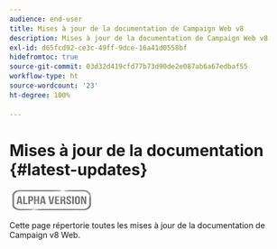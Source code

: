 ```yaml
---
audience: end-user
title: Mises à jour de la documentation de Campaign Web v8
description: Mises à jour de la documentation de Campaign Web v8
exl-id: d65fcd92-ce3c-49ff-9dce-16a41d0558bf
hidefromtoc: true
source-git-commit: 03d32d419cfd77b73d90de2e087ab6a67edbaf55
workflow-type: ht
source-wordcount: '23'
ht-degree: 100%

---
```


# Mises à jour de la documentation {#latest-updates}

![](../assets/do-not-localize/badge.png)

Cette page répertorie toutes les mises à jour de la documentation de Campaign v8 Web.
